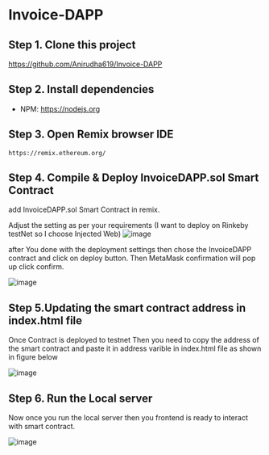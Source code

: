 # Invoice-DAPP

## Step 1. Clone this project
https://github.com/Anirudha619/Invoice-DAPP

## Step 2. Install dependencies
- NPM: https://nodejs.org

## Step 3. Open Remix browser IDE
`https://remix.ethereum.org/`

## Step 4. Compile & Deploy InvoiceDAPP.sol Smart Contract
add InvoiceDAPP.sol Smart Contract in remix.

Adjust the setting as per your requirements (I want to deploy on Rinkeby testNet so I choose Injected Web) 
![image](https://user-images.githubusercontent.com/92630647/160268444-0191f53e-481c-48ba-8161-0eda4cd6a3ba.png)


after You done with the deployment settings then chose the InvoiceDAPP contract and click on deploy button.
Then MetaMask confirmation will pop up click confirm.

![image](https://user-images.githubusercontent.com/92630647/160268466-79ede8ea-ca47-4bd1-8ca0-42c2963c5bb6.png)



## Step 5.Updating the smart contract address in index.html file

Once Contract is deployed to testnet Then you need to copy the address of the smart contract and paste it in address varible in index.html file as shown in figure below

![image](https://user-images.githubusercontent.com/92630647/160268598-5af0918d-d33d-4366-a355-10ecd7da6ff2.png)

## Step 6. Run the Local server
Now once you run the local server then you frontend is ready to interact with smart contract.

![image](https://user-images.githubusercontent.com/92630647/160268722-282f2de5-ce41-4442-8c8d-eeab195b42c8.png)
